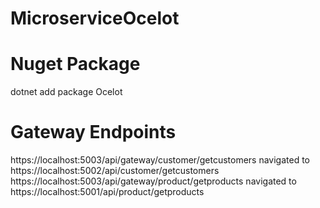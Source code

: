 # MicroserviceOcelot
# Nuget Package
dotnet add package Ocelot

# Gateway Endpoints
https://localhost:5003/api/gateway/customer/getcustomers  navigated to https://localhost:5002/api/customer/getcustomers
https://localhost:5003/api/gateway/product/getproducts    navigated to https://localhost:5001/api/product/getproducts
